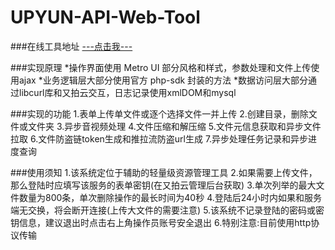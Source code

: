 # UPYUN-API-Web-Tool

###在线工具地址
<a href="http://uptool.tingfun.net" target="blank">---点击我---</a>

###实现原理
*操作界面使用 Metro UI 部分风格和样式，参数处理和文件上传使用ajax
*业务逻辑层大部分使用官方 php-sdk 封装的方法
*数据访问层大部分通过libcurl库和又拍云交互，日志记录使用xmlDOM和mysql

###实现的功能
1.表单上传单文件或逐个选择文件一并上传
2.创建目录，删除文件或文件夹
3.异步音视频处理
4.文件压缩和解压缩
5.文件元信息获取和异步文件拉取
6.文件防盗链token生成和推拉流防盗url生成
7.异步处理任务记录和异步进度查询

###使用须知
1.该系统定位于辅助的轻量级资源管理工具
2.如果需要上传文件，那么登陆时应填写该服务的表单密钥(在又拍云管理后台获取)
3.单次列举的最大文件数量为800条，单次删除操作的最长时间为40秒
4.登陆后24小时内如果和服务端无交换，将会断开连接(上传大文件的需要注意)
5.该系统不记录登陆的密码或密钥信息，建议退出时点击右上角操作员账号安全退出
6.特别注意:目前使用http协议传输

